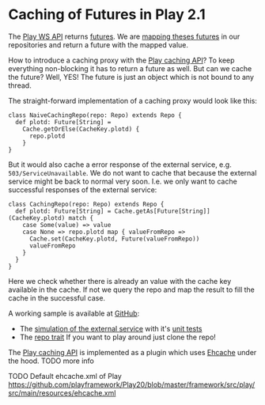 # Caching of Futures in Play 2.1
The [Play WS API](http://www.playframework.com/documentation/2.1.1/ScalaWS) returns [futures](http://www.scala-lang.org/api/current/index.html#scala.concurrent.Future).
We are [mapping theses futures](blob/master/app/repositories/SimpleRepo.scala) in our repositories
and return a future with the mapped value.

How to introduce a caching proxy with the [Play caching API](http://www.playframework.com/documentation/2.1.1/ScalaCache)?
To keep everything non-blocking it has to return a future as well.
But can we cache the future? Well, YES! The future is just an object which is not bound to any thread.

The straight-forward implementation of a caching proxy would look like this:

    class NaiveCachingRepo(repo: Repo) extends Repo {
      def plotd: Future[String] =
        Cache.getOrElse(CacheKey.plotd) {
          repo.plotd
        }
    }

But it would also cache a error response of the external service, e.g. `503/ServiceUnavailable`. We do not want to cache
that because the external service might be back to normal very soon. I.e. we only want to cache successful
responses of the external service:

    class CachingRepo(repo: Repo) extends Repo {
      def plotd: Future[String] = Cache.getAs[Future[String]](CacheKey.plotd) match {
        case Some(value) => value
        case None => repo.plotd map { valueFromRepo =>
          Cache.set(CacheKey.plotd, Future(valueFromRepo))
          valueFromRepo
        }
      }
    }

Here we check whether there is already an value with the cache key available in the cache. If not we query the repo
and map the result to fill the cache in the successful case.

A working sample is available at [GitHub](https://github.com/AlexanderDaniel/play2-caching):
* The [simulation of the external service](https://github.com/AlexanderDaniel/play2-caching/blob/master/app/external/ExternalRestService.scala)
  with it's [unit tests](https://github.com/AlexanderDaniel/play2-caching/blob/master/test/external/ExternalRestServiceSpec.scala)
* The [repo trait]()
If you want to play around just clone the repo!

The [Play caching API](http://www.playframework.com/documentation/2.1.1/ScalaCache) is implemented as a plugin
which uses [Ehcache](http://ehcache.org) under the hood. TODO more info

TODO Default ehcache.xml of Play
https://github.com/playframework/Play20/blob/master/framework/src/play/src/main/resources/ehcache.xml


